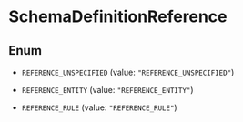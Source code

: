 

# SchemaDefinitionReference

## Enum


* `REFERENCE_UNSPECIFIED` (value: `"REFERENCE_UNSPECIFIED"`)

* `REFERENCE_ENTITY` (value: `"REFERENCE_ENTITY"`)

* `REFERENCE_RULE` (value: `"REFERENCE_RULE"`)



